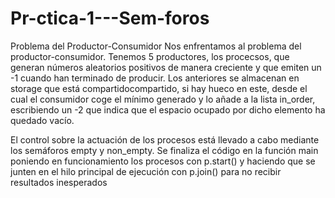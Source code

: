# Pr-ctica-1---Sem-foros
Problema del Productor-Consumidor
Nos enfrentamos al problema del productor-consumidor.
Tenemos 5 productores, los procecsos, que generan números aleatorios positivos de manera creciente y que emiten un -1 cuando han terminado de producir. Los anteriores se almacenan en storage que está compartidocompartido, si hay hueco en este, desde el cual el consumidor coge el mínimo generado y lo añade a la lista in_order, escribiendo un -2 que indica que el espacio ocupado por dicho elemento ha quedado vacío.

El control sobre la actuación de los procesos está llevado a cabo mediante los semáforos empty y non_empty.
Se finaliza el código en la función main poniendo en funcionamiento los procesos con p.start() y haciendo que se junten en el hilo principal de ejecución con p.join() para no recibir resultados inesperados
